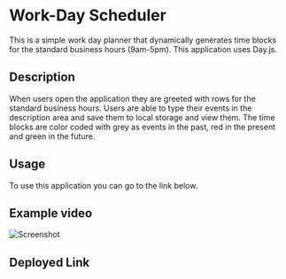 # Work-Day Scheduler

This is a simple work day planner that dynamically generates time blocks for the standard business hours (9am-5pm). This application uses Day.js.

## Description

When users open the application they are greeted with rows for the standard business hours. Users are able to type their events in the description area and save them to local storage and view them. The time blocks are color coded with grey as events in the past, red in the present and green in the future. 

## Usage
To use this application you can go to the link below.

## Example video
![Screenshot](screenshot.jpg)

## Deployed Link
